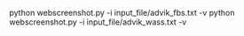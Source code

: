 python webscreenshot.py -i input_file/advik_fbs.txt -v
python webscreenshot.py -i input_file/advik_wass.txt -v